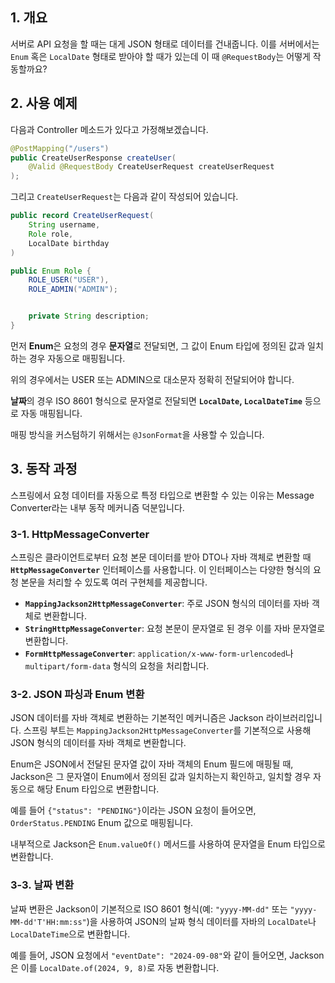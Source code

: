 ## 1. 개요
서버로 API 요청을 할 때는 대게 JSON 형태로 데이터를 건내줍니다. 이를 서버에서는 `Enum` 혹은 `LocalDate` 형태로 받아야 할 때가 있는데 이 때 `@RequestBody`는 어떻게 작동할까요? 

## 2. 사용 예제 
다음과 Controller 메소드가 있다고 가정해보겠습니다.
```java
@PostMapping("/users")
public CreateUserResponse createUser(
	@Valid @RequestBody CreateUserRequest createUserRequest
);
```

그리고 `CreateUserRequest`는 다음과 같이 작성되어 있습니다.
```java
public record CreateUserRequest(
	String username,
	Role role, 
	LocalDate birthday
)

public Enum Role {
	ROLE_USER("USER"),
	ROLE_ADMIN("ADMIN");


	private String description;
}
```

먼저 **Enum**은 요청의 경우 **문자열**로 전달되면, 그 값이 Enum 타입에 정의된 값과 일치하는 경우 자동으로 매핑됩니다.

위의 경우에서는 USER 또는 ADMIN으로 대소문자 정확히 전달되어야 합니다. 

**날짜**의 경우 ISO 8601 형식으로 문자열로 전달되면 **`LocalDate`, `LocalDateTime`** 등으로 자동 매핑됩니다. 

매핑 방식을 커스텀하기 위해서는 `@JsonFormat`을 사용할 수 있습니다. 

## 3. 동작 과정
스프링에서 요청 데이터를 자동으로 특정 타입으로 변환할 수 있는 이유는 Message Converter라는 내부 동작 메커니즘 덕분입니다. 

### 3-1. HttpMessageConverter
스프링은 클라이언트로부터 요청 본문 데이터를 받아 DTO나 자바 객체로 변환할 때 **`HttpMessageConverter`** 인터페이스를 사용합니다. 이 인터페이스는 다양한 형식의 요청 본문을 처리할 수 있도록 여러 구현체를 제공합니다.

- **`MappingJackson2HttpMessageConverter`**: 주로 JSON 형식의 데이터를 자바 객체로 변환합니다. 
- **`StringHttpMessageConverter`**: 요청 본문이 문자열로 된 경우 이를 자바 문자열로 변환합니다.
- **`FormHttpMessageConverter`**: `application/x-www-form-urlencoded`나 `multipart/form-data` 형식의 요청을 처리합니다.

### 3-2. JSON 파싱과 Enum 변환
JSON 데이터를 자바 객체로 변환하는 기본적인 메커니즘은 Jackson 라이브러리입니다. 스프링 부트는 `MappingJackson2HttpMessageConverter`를 기본적으로 사용해 JSON 형식의 데이터를 자바 객체로 변환합니다.

Enum은 JSON에서 전달된 문자열 값이 자바 객체의 Enum 필드에 매핑될 때, Jackson은 그 문자열이 Enum에서 정의된 값과 일치하는지 확인하고, 일치할 경우 자동으로 해당 Enum 타입으로 변환합니다.

예를 들어 `{"status": "PENDING"}`이라는 JSON 요청이 들어오면, `OrderStatus.PENDING` Enum 값으로 매핑됩니다.
    
내부적으로 Jackson은 `Enum.valueOf()` 메서드를 사용하여 문자열을 Enum 타입으로 변환합니다.

### 3-3. **날짜 변환**
날짜 변환은 Jackson이 기본적으로 ISO 8601 형식(예: `"yyyy-MM-dd"` 또는 `"yyyy-MM-dd'T'HH:mm:ss"`)을 사용하여 JSON의 날짜 형식 데이터를 자바의 `LocalDate`나 `LocalDateTime`으로 변환합니다.

예를 들어, JSON 요청에서 `"eventDate": "2024-09-08"`와 같이 들어오면, Jackson은 이를 `LocalDate.of(2024, 9, 8)`로 자동 변환합니다.
